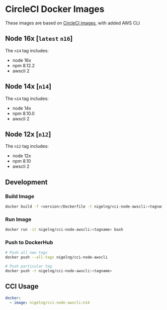 # CircleCI Docker Images

These images are based on [CircleCI images](https://hub.docker.com/r/circleci/node/), with added AWS CLI

## Node 16x [`latest` `n16`]

The `n14` tag includes:

- node 16x
- npm 8.12.2
- awscli 2

## Node 14x [`n14`]

The `n14` tag includes:

- node 14x
- npm 8.10.0
- awscli 2

## Node 12x [`n12`]

The `n12` tag includes:

- node 12x
- npm 8.10
- awscli 2

## Development

### Build Image

```sh
docker build -f <version>/Dockerfile -t nigelng/cci-node-awscli:<tagname> .
```

### Run Image

```sh
docker run -it nigelng/cci-node-awscli:<tagname> bash
```

### Push to DockerHub

```sh
# Push all new tags
docker push --all-tags nigelng/cci-node-awscli

# Push particular tag
docker push -t nigelng/cci-node-awscli:<tagname>
```

## CCI Usage

```yaml
docker:
  - image: nigelng/cci-node-awscli:n14
```
